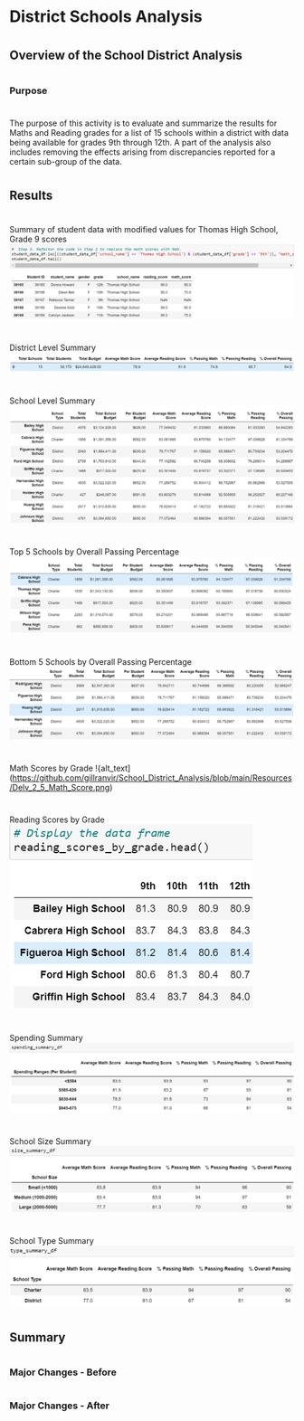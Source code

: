 # District Schools Analysis
#
## Overview of the School District Analysis
#
### Purpose
#
The purpose of this activity is to evaluate and summarize the results for Maths and Reading grades for a list of 15 schools within a district with data being available for grades 9th through 12th. A part of the analysis also includes removing the effects arising from discrepancies reported for a certain sub-group of the data.
#
## Results
#
Summary of student data with modified values for Thomas High School, Grade 9 scores
![alt_text](https://github.com/gillranvir/School_District_Analysis/blob/main/Resources/Delv_1_1.png)
#
District Level Summary
![alt_text](https://github.com/gillranvir/School_District_Analysis/blob/main/Resources/Delv_2_1_Dist_Summary.png)
#
School Level Summary
![alt_text](https://github.com/gillranvir/School_District_Analysis/blob/main/Resources/Delv_2_2_School_Summary.png)
#
Top 5 Schools by Overall Passing Percentage
![alt_text](https://github.com/gillranvir/School_District_Analysis/blob/main/Resources/Delv_2_3_Top5.png)
#
Bottom 5 Schools by Overall Passing Percentage
![alt_text](https://github.com/gillranvir/School_District_Analysis/blob/main/Resources/Delv_2_4_Bottom5.png)
#
Math Scores by Grade
!{alt_text](https://github.com/gillranvir/School_District_Analysis/blob/main/Resources/Delv_2_5_Math_Score.png)
#
Reading Scores by Grade
![alt_text](https://github.com/gillranvir/School_District_Analysis/blob/main/Resources/Delv_2_6_Reading_Score.png)
#
Spending Summary
![alt_text](https://github.com/gillranvir/School_District_Analysis/blob/main/Resources/Delv_2_7_Spending.png)
#
School Size Summary
![alt_text](https://github.com/gillranvir/School_District_Analysis/blob/main/Resources/Delv_2_8_size.png)
#
School Type Summary
![alt_text](https://github.com/gillranvir/School_District_Analysis/blob/main/Resources/Delv_2_9_type.png)
#
## Summary
#
### Major Changes - Before
#
### Major Changes - After
